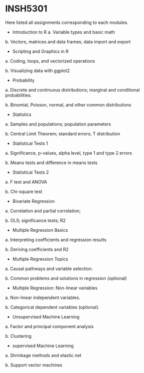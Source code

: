 # INSH5301
Here listed all assignments corresponding to each modules.

-  	Introduction to R
a.      Variable types and basic math

b.     Vectors, matrices and data frames; data import and export

- Scripting and Graphics in R
	
a.      Coding, loops, and vectorized operations

b.     Visualizing data with ggplot2

- Probability
	
a.      Discrete and continuous distributions; marginal and conditional probabilities.

b.     Binomial, Poisson, normal, and other common distributions

- Statistics
	
a.      Samples and populations; population parameters

b.     Central Limit Theorem; standard errors; T distribution

- Statistical Tests 1
	
a.      Significance, p-values, alpha level, type 1 and type 2 errors

b.     Means tests and difference in means tests

- Statistical Tests 2
	
a.      F test and ANOVA

b.     Chi-square test

- Bivariate Regression
	
a.      Correlation and partial correlation;

b.     OLS; significance tests; R2

- Multiple Regression Basics
	
a.      Interpreting coefficients and regression results

b.     Deriving coefficients and R2

- Multiple Regression Topics
	
a.     Causal pathways and variable selection.

b.     Common problems and solutions in regression (optional)

- Multiple Regression: Non-linear variables
	
a.     Non-linear independent variables.

b.     Categorical dependent variables (optional).

- Unsupervised Machine Learning
	
a.      Factor and principal component analysis

b.     Clustering

- supervised Machine Learning
	
a.      Shrinkage methods and elastic net

b.     Support vector machines
